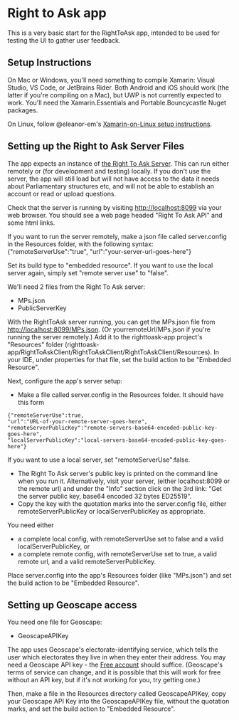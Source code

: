 # Right to Ask app

This is a very basic start for the RightToAsk app, intended to be used for testing the UI to gather user feedback.

## Setup Instructions
On Mac or Windows, you'll need something to compile Xamarin: Visual Studio, VS Code, or JetBrains Rider. Both Android and iOS should work (the latter if you're compiling on a Mac), but UWP is not currently expected to work. You'll need the Xamarin.Essentials and Portable.Bouncycastle Nuget packages.

On Linux, follow @eleanor-em's [Xamarin-on-Linux setup instructions](XamarinOnLinux.md).

## Setting up the Right to Ask Server Files
The app expects an instance of [the Right To Ask Server](https://github.com/RightToAskOrg/right_to_ask_server). This can run either remotely or (for development and testing) locally. If you don't use the server, the app will still load but will not have access to the data it needs about Parliamentary structures etc, and will not be able to establish an account or read or upload questions.


Check that the server is running by visiting
[http://localhost:8099](
http://localhost:8099) via your web browser. You should see a web page headed "Right To Ask API" and some html links.

If you want to run the server remotely, make a json file called server.config in the Resources folder, with the following syntax:
{"remoteServerUse":"true", 
 "url":"your-server-url-goes-here"}

Set its build type to "embedded resource". If you want to use the local server again, simply set "remote server use" to "false".

We'll need 2 files from the Right To Ask server:
- MPs.json
- PublicServerKey

With the RightToAsk server running, you can get the MPs.json file from
[http://localhost:8099/MPs.json](http://localhost:8099/MPs.json).  (Or yourremoteUrl/MPs.json if you're running the server remotely.)  Add it to the righttoask-app project's "Resources" folder (righttoask-app/RightToAskClient/RightToAskClient/RightToAskClient/Resources). In your IDE, under properties for that file, set the build action to be "Embedded Resource". 

Next, configure the app's server setup:

- Make a file called server.config in the Resources folder. It should have this form
```
{"remoteServerUse":true,
"url":"URL-of-your-remote-server-goes-here",
"remoteServerPublicKey":"remote-servers-base64-encoded-public-key-goes-here",
"localServerPublicKey":"local-servers-base64-encoded-public-key-goes-here"}
```
If you want to use a local server, set "remoteServerUse":false.

- The Right To Ask server's public key is printed on the command line when you run it. Alternatively, visit your server, (either localhost:8099 or the remote url) and under the "Info" section click on the 3rd link: "Get the server public key, base64 encoded 32 bytes ED25519". 
- Copy the key with the quotation marks into the server.config file, either remoteServerPublicKey or localServerPublicKey as appropriate. 

You need either
- a complete local config, with remoteServerUse set to false and a valid localServerPublicKey, or
- a complete remote config, with remoteServerUse set to true, a valid remote url, and a valid remoteServerPublicKey.

Place server.config into the app's Resources folder (like "MPs.json") and set the build action to be "Embedded Resource".

## Setting up Geoscape access
You need one file for Geoscape:
- GeoscapeAPIKey

The app uses Geoscape's electorate-identifying service, which tells the user which electorates they live in when they enter their address. You may need a Geoscape API key - the [Free account](https://geoscape.com.au/developer/) should suffice. (Geoscape's terms of service can change, and it is possible that this will work for free without an API key, but if it's not working for you, try getting one.)

Then, make a file in the Resources directory called GeoscapeAPIKey, copy your Geoscape API Key into the GeoscapeAPIKey file, without the quotation marks, and set the build action to "Embedded Resource".
